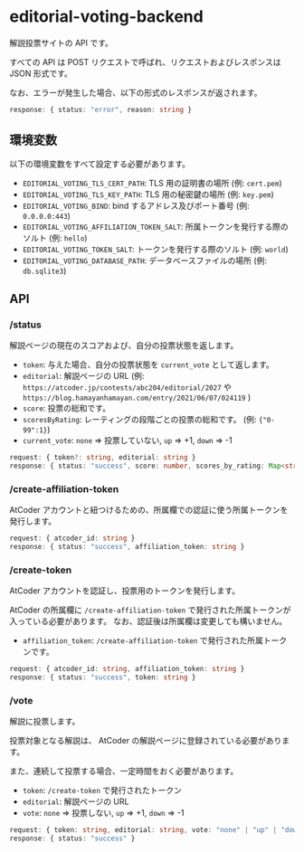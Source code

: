 # editorial-voting-backend
解説投票サイトの API です。

すべての API は POST リクエストで呼ばれ、リクエストおよびレスポンスは JSON 形式です。

なお、エラーが発生した場合、以下の形式のレスポンスが返されます。

```ts
response: { status: "error", reason: string }
```

## 環境変数
以下の環境変数をすべて設定する必要があります。

- `EDITORIAL_VOTING_TLS_CERT_PATH`: TLS 用の証明書の場所 (例: `cert.pem`)
- `EDITORIAL_VOTING_TLS_KEY_PATH`: TLS 用の秘密鍵の場所 (例: `key.pem`)
- `EDITORIAL_VOTING_BIND`: bind するアドレス及びポート番号 (例: `0.0.0.0:443`)
- `EDITORIAL_VOTING_AFFILIATION_TOKEN_SALT`: 所属トークンを発行する際のソルト (例: `hello`)
- `EDITORIAL_VOTING_TOKEN_SALT`: トークンを発行する際のソルト (例: `world`)
- `EDITORIAL_VOTING_DATABASE_PATH`: データベースファイルの場所 (例: `db.sqlite3`)

## API

### /status

解説ページの現在のスコアおよび、自分の投票状態を返します。

- `token`: 与えた場合、自分の投票状態を `current_vote` として返します。
- `editorial`: 解説ページの URL (例: `https://atcoder.jp/contests/abc204/editorial/2027` や `https://blog.hamayanhamayan.com/entry/2021/06/07/024119` )
- `score`: 投票の総和です。
- `scoresByRating`: レーティングの段階ごとの投票の総和です。 (例: `{"0-99":1}`)
- `current_vote`: `none` => 投票していない, `up` => +1, `down` => -1

```ts
request: { token?: string, editorial: string }
response: { status: "success", score: number, scores_by_rating: Map<string, number>, current_vote?: "none" | "up" | "down" }
```

### /create-affiliation-token
AtCoder アカウントと紐つけるための、所属欄での認証に使う所属トークンを発行します。

```ts
request: { atcoder_id: string }
response: { status: "success", affiliation_token: string }
```

### /create-token
AtCoder アカウントを認証し、投票用のトークンを発行します。

AtCoder の所属欄に `/create-affiliation-token` で発行された所属トークンが入っている必要があります。
なお、認証後は所属欄は変更しても構いません。

- `affiliation_token`: `/create-affiliation-token` で発行された所属トークンです。

```ts
request: { atcoder_id: string, affiliation_token: string }
response: { status: "success", token: string }
```

### /vote
解説に投票します。

投票対象となる解説は、 AtCoder の解説ページに登録されている必要があります。

また、連続して投票する場合、一定時間をおく必要があります。

- `token`: `/create-token` で発行されたトークン
- `editorial`: 解説ページの URL
- `vote`: `none` => 投票しない, `up` => +1, `down` => -1

```ts
request: { token: string, editorial: string, vote: "none" | "up" | "down" }
response: { status: "success" }
```